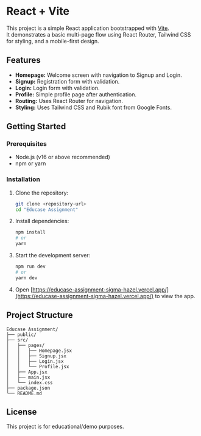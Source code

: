 # React + Vite

This project is a simple React application bootstrapped with [Vite](https://vitejs.dev/).  
It demonstrates a basic multi-page flow using React Router, Tailwind CSS for styling, and a mobile-first design.

## Features

- **Homepage:** Welcome screen with navigation to Signup and Login.
- **Signup:** Registration form with validation.
- **Login:** Login form with validation.
- **Profile:** Simple profile page after authentication.
- **Routing:** Uses React Router for navigation.
- **Styling:** Uses Tailwind CSS and Rubik font from Google Fonts.

## Getting Started

### Prerequisites

- Node.js (v16 or above recommended)
- npm or yarn

### Installation

1. Clone the repository:
   ```sh
   git clone <repository-url>
   cd "Educase Assignment"
   ```

2. Install dependencies:
   ```sh
   npm install
   # or
   yarn
   ```

3. Start the development server:
   ```sh
   npm run dev
   # or
   yarn dev
   ```

4. Open [https://educase-assignment-sigma-hazel.vercel.app/](https://educase-assignment-sigma-hazel.vercel.app/) to view the app.

## Project Structure

```
Educase Assignment/
├── public/
├── src/
│   ├── pages/
│   │   ├── Homepage.jsx
│   │   ├── Signup.jsx
│   │   ├── Login.jsx
│   │   └── Profile.jsx
│   ├── App.jsx
│   ├── main.jsx
│   └── index.css
├── package.json
└── README.md
```



## License

This project is for educational/demo purposes.

